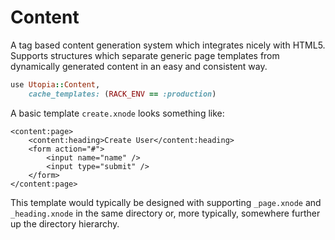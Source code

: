 # Content
A tag based content generation system which integrates nicely with HTML5. Supports structures which separate generic page templates from dynamically generated content in an easy and consistent way.

```ruby
use Utopia::Content,
	cache_templates: (RACK_ENV == :production)
```

A basic template `create.xnode` looks something like:

```trenni
<content:page>
	<content:heading>Create User</content:heading>
	<form action="#">
		<input name="name" />
		<input type="submit" />
	</form>
</content:page>
```

This template would typically be designed with supporting `_page.xnode` and `_heading.xnode` in the same directory or, more typically, somewhere further up the directory hierarchy.
